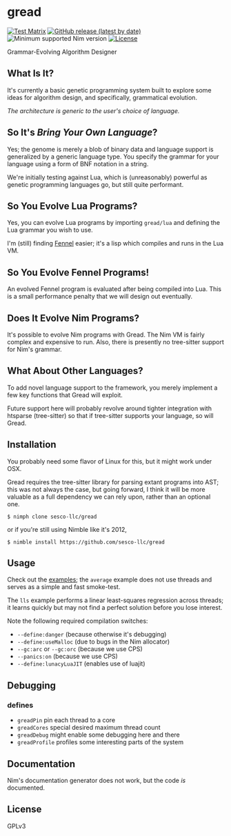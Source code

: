 # gread

[![Test Matrix](https://github.com/disruptek/gread/workflows/CI/badge.svg)](https://github.com/disruptek/gread/actions?query=workflow%3ACI)
[![GitHub release (latest by date)](https://img.shields.io/github/v/release/disruptek/gread?style=flat)](https://github.com/disruptek/gread/releases/latest)
![Minimum supported Nim version](https://img.shields.io/badge/nim-1.9.1%2B-informational?style=flat&logo=nim)
[![License](https://img.shields.io/github/license/disruptek/gread?style=flat)](#license)

Grammar-Evolving Algorithm Designer

## What Is It?

It's currently a basic genetic programming system built to explore some ideas
for algorithm design, and specifically, grammatical evolution.

*The architecture is _generic_ to the user's choice of language.*

## So It's _Bring Your Own Language_?

Yes; the genome is merely a blob of binary data and language support is
generalized by a generic language type.  You specify the grammar for your
language using a form of BNF notation in a string.

We're initially testing against Lua, which is (unreasonably) powerful as
genetic programming languages go, but still quite performant.

## So You Evolve Lua Programs?

Yes, you can evolve Lua programs by importing `gread/lua` and defining the Lua
grammar you wish to use.

I'm (still) finding [Fennel](https://fennel-lang.org/) easier; it's a lisp
which compiles and runs in the Lua VM.

## So You Evolve Fennel Programs!

An evolved Fennel program is evaluated after being compiled into Lua. This is a
small performance penalty that we will design out eventually.

## Does It Evolve Nim Programs?

It's possible to evolve Nim programs with Gread. The Nim VM is fairly complex
and expensive to run. Also, there is presently no tree-sitter support for Nim's
grammar.

## What About Other Languages?

To add novel language support to the framework, you merely implement a few key
functions that Gread will exploit.

Future support here will probably revolve around tighter integration with
htsparse (tree-sitter) so that if tree-sitter supports your language, so will
Gread.

## Installation

You probably need some flavor of Linux for this, but it might work under OSX.

Gread requires the tree-sitter library for parsing extant programs into AST;
this was not always the case, but going forward, I think it will be more
valuable as a full dependency we can rely upon, rather than an optional one.

```
$ nimph clone sesco-llc/gread
```
or if you're still using Nimble like it's 2012,
```
$ nimble install https://github.com/sesco-llc/gread
```

## Usage

Check out the [examples](examples/); the `average` example does not use threads
and serves as a simple and fast smoke-test.

The `lls` example performs a linear least-squares regression across threads; it
learns quickly but may not find a perfect solution before you lose interest.

Note the following required compilation switches:

- `--define:danger` (because otherwise it's debugging)
- `--define:useMalloc` (due to bugs in the Nim allocator)
- `--gc:arc` or `--gc:orc` (because we use CPS)
- `--panics:on` (because we use CPS)
- `--define:lunacyLuaJIT` (enables use of luajit)

## Debugging

### defines

- `greadPin` pin each thread to a core
- `greadCores` special desired maximum thread count
- `greadDebug` might enable some debugging here and there
- `greadProfile` profiles some interesting parts of the system

## Documentation

Nim's documentation generator does not work, but the code *is* documented.

## License
GPLv3
